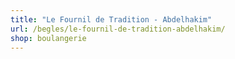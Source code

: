 ```yaml
---
title: "Le Fournil de Tradition - Abdelhakim"
url: /begles/le-fournil-de-tradition-abdelhakim/
shop: boulangerie
---
```

